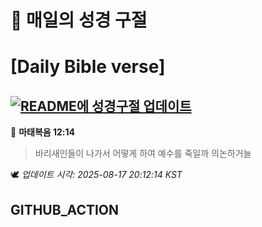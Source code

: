 # 🙏 매일의 성경 구절
# [Daily Bible verse]
## [![README에 성경구절 업데이트](https://github.com/DONGSUKA/first_test/actions/workflows/update-readme-bible.yml/badge.svg)](https://github.com/DONGSUKA/first_test/actions/workflows/update-readme-bible.yml)
<!-- START_BIBLE_VERSE -->
📖 **마태복음 12:14**
> 바리새인들이 나가서 어떻게 하여 예수를 죽일까 의논하거늘

🕊️ _업데이트 시각: 2025-08-17 20:12:14 KST_
  <!-- END_BIBLE_VERSE -->
## GITHUB_ACTION
